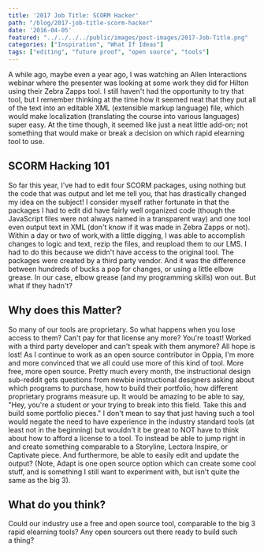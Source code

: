 ```yaml
---
title: '2017 Job Title: SCORM Hacker'
path: "/blog/2017-job-title-scorm-hacker"
date: '2016-04-05'
featured: "../../../../public/images/post-images/2017-Job-Title.png"
categories: ["Inspiration", "What If Ideas"]
tags: ["editing", "future proof", "open source", "tools"]
---
```


A while ago, maybe even a year ago, I was watching an Allen Interactions webinar where the presenter was looking at some work they did for Hilton using their Zebra Zapps tool. I still haven't had the opportunity to try that tool, but I remember thinking at the time how it seemed neat that they put all of the text into an editable XML (extensible markup language) file, which would make localization (translating the course into various languages) super easy. At the time though, it seemed like just a neat little add-on; not something that would make or break a decision on which rapid elearning tool to use.

## SCORM Hacking 101

So far this year, I've had to edit four SCORM packages, using nothing but the code that was output and let me tell you, that has drastically changed my idea on the subject! I consider myself rather fortunate in that the packages I had to edit did have fairly well organized code (though the JavaScript files were not always named in a transparent way) and one tool even output text in XML (don't know if it was made in Zebra Zapps or not). Within a day or two of work,with a little digging, I was able to accomplish changes to logic and text, rezip the files, and reupload them to our LMS. I had to do this because we didn't have access to the original tool. The packages were created by a third party vendor. And it was the difference between hundreds of bucks a pop for changes, or using a little elbow grease. In our case, elbow grease (and my programming skills) won out. But what if they hadn't?

## Why does this Matter?

So many of our tools are proprietary. So what happens when you lose access to them? Can't pay for that license any more? You're toast! Worked with a third party developer and can't speak with them anymore? All hope is lost! As I continue to work as an open source contributor in Oppia, I'm more and more convinced that we all could use more of this kind of tool. More free, more open source. Pretty much every month, the instructional design sub-reddit gets questions from newbie instructional designers asking about which programs to purchase, how to build their portfolio, how different proprietary programs measure up. It would be amazing to be able to say, "Hey, you're a student or your trying to break into this field. Take this and build some portfolio pieces." I don't mean to say that just having such a tool would negate the need to have experience in the industry standard tools (at least not in the beginning) but wouldn't it be great to NOT have to think about how to afford a license to a tool. To instead be able to jump right in and create something comparable to a Storyline, Lectora Inspire, or Captivate piece. And furthermore, be able to easily edit and update the output? (Note, Adapt is one open source option which can create some cool stuff, and is something I still want to experiment with, but isn't quite the same as the big 3).

## What do you think?

Could our industry use a free and open source tool, comparable to the big 3 rapid elearning tools? Any open sourcers out there ready to build such a thing?
